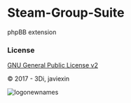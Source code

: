 # Steam-Group-Suite
phpBB extension

### License
[GNU General Public License v2](http://opensource.org/licenses/GPL-2.0)

© 2017 - 3Di, javiexin

![logonewnames](https://user-images.githubusercontent.com/480857/29745328-15c01a52-8ab8-11e7-98ee-54175128b669.png)
